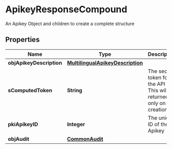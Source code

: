 

# ApikeyResponseCompound

An Apikey Object and children to create a complete structure

## Properties

Name | Type | Description | Notes
------------ | ------------- | ------------- | -------------
**objApikeyDescription** | [**MultilingualApikeyDescription**](MultilingualApikeyDescription.md) |  | 
**sComputedToken** | **String** | The secret token for the API key.  This will be returned only on creation. |  [optional]
**pkiApikeyID** | **Integer** | The unique ID of the Apikey | 
**objAudit** | [**CommonAudit**](CommonAudit.md) |  | 



